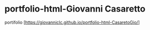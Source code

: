 # portfolio-html-Giovanni Casaretto
portifolio [https://giovanniclc.github.io/portfolio-html-CasaretoGio/]
